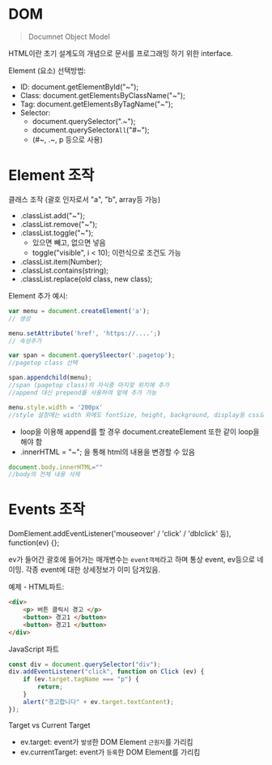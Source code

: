 # DOM

> Documnet Object Model

HTML이란 초기 설계도의 개념으로 문서를 프로그래밍 하기 위한 interface.

Element (요소) 선택방법:

- ID: document.getElementById("~");
- Class: document.getElement`s`ByClassName("~");
- Tag: document.getElement`s`ByTagName("~");
- Selector: 
    - document.querySelector(".~");
    - document.querySelector`All`("#~"); 
    - (#~, .~, p 등으로 사용)
    

# Element 조작

클래스 조작 (괄호 인자로서 "a", "b", array등 가능)
- .classList.add("~");
- .classList.remove("~");
- .classList.toggle("~");
    - 있으면 빼고, 없으면 넣음
    - toggle("visible", i < 10); 이런식으로 조건도 가능
- .classList.item(Number);
- .classList.contains(string);
- .classList.replace(old class, new class);

Element 추가 예시:

```JavaScript
var menu = document.createElement('a'); 
// 생성

menu.setAttribute('href', 'https://....';) 
// 속성추가

var span = document.querySleector('.pagetop'); 
//pagetop class 선택

span.appendchild(menu); 
//span (pagetop class)의 자식중 마지맞 위치에 추가
//append 대신 prepend를 사용하여 앞에 추가 가능

menu.style.width = '200px'
//style 설정에는 width 외에도 fontSize, height, background, display등 css요소가 있음
```
- loop을 이용해 append를 할 경우 document.createElement 또한 같이 loop을 해야 함
- .innerHTML = "~"; 을 통해 html의 내용을 변경할 수 있음

```JavaScript
document.body.innerHTML=""
//body의 전체 내용 삭제
```

# Events 조작

DomElement.addEventListener('mouseover' / 'click' / 'dblclick' 등), function(ev) {};

ev가 들어간 괄호에 들어가는 매개변수는 `event객체`라고 하며 통상 event, ev등으로 네이밍. 각종 event에 대한 상세정보가 이미 담겨있음.

예제 - HTML파트:

```HTML
<div>
    <p> 버튼 클릭시 경고 </p>
    <button> 경고1 </button>
    <button> 경고1 </button>
</div>
```

JavaScript 파트
```JavaScript
const div = document.querySelector("div");
div.addEventListener("click", function on Click (ev) {
    if (ev.target.tagName === "p") {
        return;
    }
    alert("경고합니다" + ev.target.textContent);
});
```

Target vs Current Target
- ev.target: event가 `발생`한 DOM Element `근원지`를 가리킴
- ev.currentTarget: event가 `등록`한 DOM Element를 가리킴



